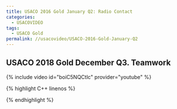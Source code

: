 ```yaml
---
title: USACO 2016 Gold January Q2: Radio Contact
categories:
  - USACOVIDEO
tags:
  - USACO Gold
permalink: //usacovideo/USACO-2016-Gold-January-Q2
---
```

  
## USACO 2018 Gold December Q3. Teamwork
  
{% include video id="boiC5NQCtlc" provider="youtube" %}
  
  
{% highlight C++ linenos %}
  
{% endhighlight %}  

